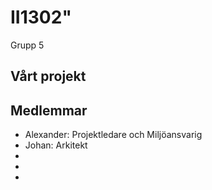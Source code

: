 # II1302"

Grupp 5

## Vårt projekt



## Medlemmar

- Alexander: Projektledare och Miljöansvarig
- Johan: Arkitekt
- 
- 
- 
